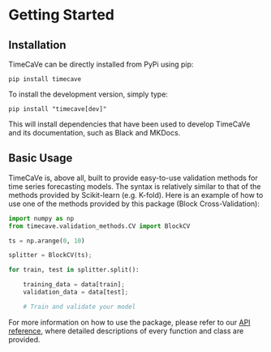 # Getting Started

## Installation

TimeCaVe can be directly installed from PyPi using pip:

```
pip install timecave
```

To install the development version, simply type:

```
pip install "timecave[dev]"
```

This will install dependencies that have been used to develop TimeCaVe and its documentation, such as Black and MKDocs.

## Basic Usage

TimeCaVe is, above all, built to provide easy-to-use validation methods for time series forecasting models. The syntax is relatively similar to that of the methods provided by Scikit-learn (e.g. K-fold). Here is an example of how to use one of the methods provided by this package (Block Cross-Validation):

```py
import numpy as np
from timecave.validation_methods.CV import BlockCV

ts = np.arange(0, 10)

splitter = BlockCV(ts);

for train, test in splitter.split():

    training_data = data[train];
    validation_data = data[test];

    # Train and validate your model
```

For more information on how to use the package, please refer to our [API reference](API_ref/index.md), where detailed descriptions of every function and class are provided.